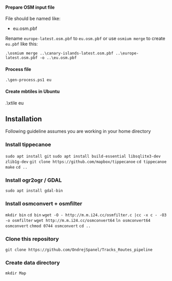#### Prepare OSM input file

File should be named like:

- eu.osm.pbf

Rename `europe-latest.osm.pbf` to `eu.osm.pbf` or use `osmium merge` to create `eu.pbf` like this:

`.\osmium merge ..\canary-islands-latest.osm.pbf ..\europe-latest.osm.pbf -o ..\eu.osm.pbf`

#### Process file

`.\gen-process.ps1 eu`

#### Create mbtiles in Ubuntu

.\xtile eu


## Installation

Following guideline assumes you are working in your home directory

### Install tippecanoe

`sudo apt install git`
`sudo apt install build-essential libsqlite3-dev zlib1g-dev`
`git clone https://github.com/mapbox/tippecanoe`
`cd tippecanoe`
`make`
`cd ..`

### Install ogr2ogr / GDAL

`sudo apt install gdal-bin`

### Install osmconvert + osmfilter

`mkdir bin`
`cd bin`
`wget -O - http://m.m.i24.cc/osmfilter.c |cc -x c - -O3 -o osmfilter`
`wget http://m.m.i24.cc/osmconvert64`
`ln osmconvert64 osmconvert`
`chmod 0744 osmconvert`
`cd ..`

### Clone this repository

`git clone https://github.com/OndrejSpanel/Tracks_Routes_pipeline`

### Create data directory

`mkdir Map`

